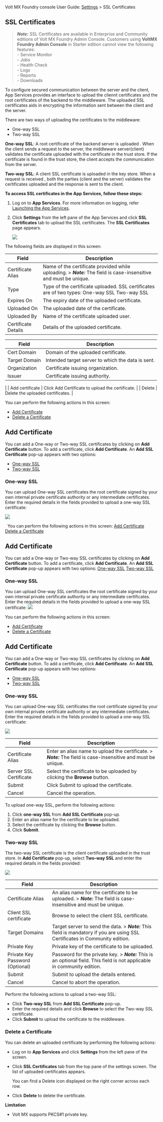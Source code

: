                             

Volt MX  Foundry console User Guide: [Settings](Settings.md) > SSL Certificates

SSL Certificates
----------------

> **_Note:_** SSL Certificates are available in Enterprise and Community editions of Volt MX Foundry Admin Console. Customers using **VoltMX Foundry Admin Console** in Starter edition cannot view the following features:  
\- Service Monitor  
\- Jobs  
\- Health Check  
\- Logs  
\- Reports  
\- Downloads

To configure secured communication between the server and the client, App Services provides an interface to upload the cliennt certificates and the root certificates of the backend to the middleware. The uploaded SSL certificates aids in encrypting the information sent between the client and the server.

There are two ways of uploading the certificates to the middleware:

*   One-way SSL
*   Two-way SSL

**One-way SSL**: A root certificate of the backend server is uploaded . When the client sends a request to the server, the middleware server(client) validates the certificate uploaded with the certificate in the trust store. If the certificate is found in the trust store, the client accepts the communication from the server.

**Two-way SSL**: A client SSL certificate is uploaded in the key store. When a request is received , both the parties (client and the server) validates the certificates uploaded and the response is sent to the client.

**To access SSL certificates in the App Services, follow these steps:**

1.  Log on to **App Services**. For more information on logging, refer [Launching the App Services](Launching_Admin_Console.md).
2.  Click **Settings** from the left pane of the App Services and click **SSL Certificates** tab to upload the SSL certificates. The **SSL Certificates** page appears.
    
    ![](Resources/Images/SSL_Cert.png)
    

The following fields are displayed in this screen:

  
| Field | Description |
| --- | --- |
| Certificate Alias | Name of the certificate provided while uploading. > **_Note:_** The field is case-insensitive and must be unique. |
| Type | Type of the certificate uploaded. SSL certificates are of two types: One-way SSL Two-way SSL |
| Expires On | The expiry date of the uploaded certificate. |
| Uploaded On | The uploaded date of the certificate. |
| Uploaded By | Name of the certificate uploaded user. |
| Certificate Details | Details of the uploaded certificate.
  
| Field | Description |
| --- | --- |
| Cert Domain | Domain of the uploaded certificate. |
| Target Domain | Intended target server to which the data is sent. |
| Organization | Certificate issuing organization. |
| Issuer | Certificate issuing authority. |

 |
| Add certificate | Click Add Certificate to upload the certificate. |
| Delete | Delete the uploaded certificates. |

You can perform the following actions in this screen:

*   [Add Certificate](#add-certificate)
*   [Delete a Certificate](#delete-a-certificate)

Add Certificate
---------------

You can add a One-way or Two-way SSL certificates by clicking on **Add Certificate** button. To add a certificate, click **Add Certificate**. An **Add SSL Certificate** pop-up appears with two options:

*   [One-way SSL](#one-way-ssl)
*   [Two-way SSL](#two-way-ssl)

### One-way SSL

You can upload One-way SSL certificates the root certificate signed by your own internal private certificate authority or any intermediate certificates. Enter the required details in the fields provided to upload a one-way SSL certificate:

![](Resources/Images/one-way-ssl.PNG)

  You can perform the following actions in this screen: [Add Certificate](#add-certificate) [Delete a Certificate](#delete-a-certificate)

Add Certificate
---------------

You can add a One-way or Two-way SSL certificates by clicking on **Add Certificate** button. To add a certificate, click **Add Certificate**. An **Add SSL Certificate** pop-up appears with two options: [One-way SSL](#one-way-ssl) [Two-way SSL](#two-way-ssl)

### One-way SSL

You can upload One-way SSL certificates the root certificate signed by your own internal private certificate authority or any intermediate certificates. Enter the required details in the fields provided to upload a one-way SSL certificate: ![](Resources/Images/one-way-ssl.PNG)

You can perform the following actions in this screen:

*   [Add Certificate](#add-certificate)
*   [Delete a Certificate](#delete-a-certificate)

Add Certificate
---------------

You can add a One-way or Two-way SSL certificates by clicking on **Add Certificate** button. To add a certificate, click **Add Certificate**. An **Add SSL Certificate** pop-up appears with two options:

*   [One-way SSL](#one-way-ssl)
*   [Two-way SSL](#two-way-ssl)

### One-way SSL

You can upload One-way SSL certificates the root certificate signed by your own internal private certificate authority or any intermediate certificates. Enter the required details in the fields provided to upload a one-way SSL certificate:

![](Resources/Images/one-way-ssl.PNG)

  
| Field | Description |
| --- | --- |
| Certificate Alias | Enter an alias name to upload the certificate. > **_Note:_** The field is case-insensitive and must be unique. |
| Server SSL Certificate | Select the certificate to be uploaded by clicking the **Browse** button. |
| Submit | Click Submit to upload the certificate. |
| Cancel | Cancel the operation. |

To upload one-way SSL, perform the following actions:

1.  Click **one-way SSL** from **Add SSL Certificate** pop-up.
2.  Enter an alias name for the certificate to be uploaded.
3.  Select the certificate by clicking the **Browse** button.
4.  Click **Submit**.

### Two-way SSL

The two-way SSL certificate is the client certificate uploaded in the trust store. In **Add Certificate** pop-up, select **Two-way SSL** and enter the required details in the fields provided:

![](Resources/Images/two_way_SSL.png)

  
| Field | Description |
| --- | --- |
| Certificate Alias | An alias name for the certificate to be uploaded. > **_Note:_** The field is case-insensitive and must be unique. |
| Client SSL certificate | Browse to select the client SSL certificate. |
| Target Domains | Target server to send the data. > **_Note:_** This field is mandatory if you are using SSL Certificates in Community edition. |
| Private Key | Private key of the certificate to be uploaded. |
| Private Key Password (Optional) | Password for the private key. > **_Note:_** This is an optional field. This field is not applicable in community edition. |
| Submit | Submit to upload the details entered. |
| Cancel | Cancel to abort the operation. |

Perform the following actions to upload a two-way SSL:

*   Click **Two-way SSL** from **Add SSL Certificate** pop-up.
*   Enter the required details and click **Browse** to select the Two-way SSL certificate.
*   Click **Submit** to upload the certificate to the middleware.

### Delete a Certificate

You can delete an uploaded certificate by performing the following actions:

*   Log on to **App Services** and click **Settings** from the left pane of the screen.
*   Click **SSL Certificates** tab from the top pane of the settings screen. The list of uploaded certificates appears.
    
    You can find a Delete icon displayed on the right corner across each row.
    
*   Click **Delete** to delete the certificate.

**Limitation**

*   Volt MX supports PKCS#1 private key.
